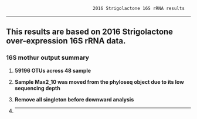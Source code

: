                                      2016 Strigolactone 16S rRNA results
  
 
---
This results are based on 2016 Strigolactone over-expression 16S rRNA data.
---

### 16S mothur output summary

1. **59196 OTUs across 48 sample**

2. **Sample Max2_10 was moved from the phyloseq object due to its low sequencing depth**

3. **Remove all singleton before downward analysis**

4. ****
